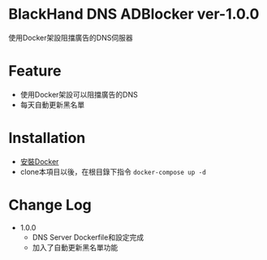 # BlackHand DNS ADBlocker ver-1.0.0

使用Docker架設阻擋廣告的DNS伺服器

Feature
=========================
- 使用Docker架設可以阻擋廣告的DNS
- 每天自動更新黑名單

Installation
=========================
- [安裝Docker](https://docs.docker.com/install/linux/docker-ce/debian/)
- clone本項目以後，在根目錄下指令 `docker-compose up -d`

Change Log
=========================
- 1.0.0
    - DNS Server Dockerfile和設定完成
    - 加入了自動更新黑名單功能